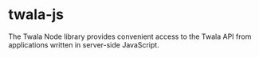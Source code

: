 # twala-js
The Twala Node library provides convenient access to the Twala API from applications written in server-side JavaScript.
